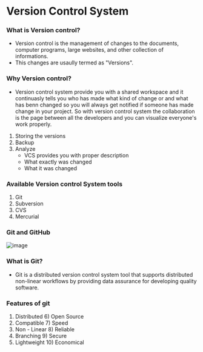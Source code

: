 # Version Control System
### What is Version control?
- Version control is the management of changes to the documents, computer programs, large websites, and other collection of informations.
- This changes are usaully termed as "Versions".

### Why Version control?
- Version control system provide you with a shared workspace and it continuasly tells you who has made what kind of change or and what has benn changed so you will always get notified if someone has made change in your project. So with version control system the collaboration is the page between all the developers and you can visualize everyone's work properly.
1) Storing the versions
2) Backup
3) Analyze
   - VCS provides you with proper description
   - What exactly was changed
   - What it was changed

### Available Version control System tools
  1) Git
  2) Subversion
  3) CVS
  4) Mercurial

### Git and GitHub
   ![image](https://github.com/CodeMasterAR/VersionControlSystem/assets/114680435/7bb068cf-adfd-4b7f-94e1-fadb80734b10)

### What is Git?
   - Git is a distributed version control system tool that supports distributed non-linear workflows by providing data assurance for developing quality software.

### Features of git
   1) Distributed         6) Open Source
   2) Compatible          7) Speed
   3) Non - Linear        8) Reliable
   4) Branching           9) Secure
   5) Lightweight         10) Economical
